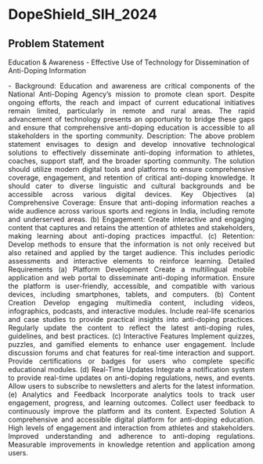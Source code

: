 # DopeShield_SIH_2024
## Problem Statement
Education & Awareness - Effective Use of Technology for Dissemination of Anti-Doping Information
<p style="text-align: justify;">
- Background: Education and awareness are critical components of the National Anti-Doping Agency’s mission to promote clean sport. Despite ongoing efforts, the reach and impact of current educational initiatives remain limited, particularly in remote and rural areas. The rapid advancement of technology presents an opportunity to bridge these gaps and ensure that comprehensive anti-doping education is accessible to all stakeholders in the sporting community. Description: The above problem statement envisages to design and develop innovative technological solutions to effectively disseminate anti-doping information to athletes, coaches, support staff, and the broader sporting community. The solution should utilize modern digital tools and platforms to ensure comprehensive coverage, engagement, and retention of critical anti-doping knowledge. It should cater to diverse linguistic and cultural backgrounds and be accessible across various digital devices. Key Objectives (a) Comprehensive Coverage: Ensure that anti-doping information reaches a wide audience across various sports and regions in India, including remote and underserved areas. (b) Engagement: Create interactive and engaging content that captures and retains the attention of athletes and stakeholders, making learning about anti-doping practices impactful. (c) Retention: Develop methods to ensure that the information is not only received but also retained and applied by the target audience. This includes periodic assessments and interactive elements to reinforce learning. Detailed Requirements (a) Platform Development Create a multilingual mobile application and web portal to disseminate anti-doping information. Ensure the platform is user-friendly, accessible, and compatible with various devices, including smartphones, tablets, and computers. (b) Content Creation Develop engaging multimedia content, including videos, infographics, podcasts, and interactive modules. Include real-life scenarios and case studies to provide practical insights into anti-doping practices. Regularly update the content to reflect the latest anti-doping rules, guidelines, and best practices. (c) Interactive Features Implement quizzes, puzzles, and gamified elements to enhance user engagement. Include discussion forums and chat features for real-time interaction and support. Provide certifications or badges for users who complete specific educational modules. (d) Real-Time Updates Integrate a notification system to provide real-time updates on anti-doping regulations, news, and events. Allow users to subscribe to newsletters and alerts for the latest information. (e) Analytics and Feedback Incorporate analytics tools to track user engagement, progress, and learning outcomes. Collect user feedback to continuously improve the platform and its content. Expected Solution A comprehensive and accessible digital platform for anti-doping education. High levels of engagement and interaction from athletes and stakeholders. Improved understanding and adherence to anti-doping regulations. Measurable improvements in knowledge retention and application among users.
</p>
